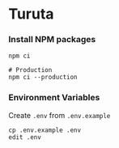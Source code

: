 # Turuta

### Install NPM packages

```
npm ci

# Production
npm ci --production
```

### Environment Variables
Create `.env` from `.env.example`
```
cp .env.example .env
edit .env
```